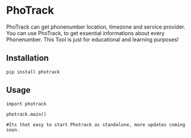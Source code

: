 # PhoTrack
PhoTrack can get phonenumber location, timezone and service provider. You can use PhoTrack, to get essential informations about every Phonenumber. This Tool is just for educational and learning purposes!

## Installation

```
pip install photrack
```

## Usage 
```
import photrack

photrack.main()

#Its that easy to start Photrack as standalone, more updates coming soon.
```